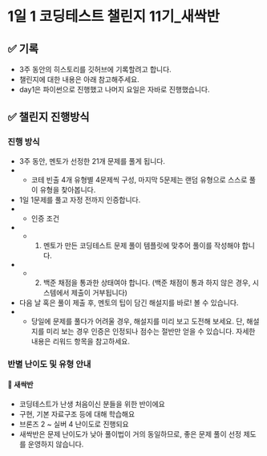 # 1일 1 코딩테스트 챌린지 11기_새싹반

## ✅ 기록
- 3주 동안의 히스토리를 깃허브에 기록할려고 합니다. 
- 챌린지에 대한 내용은 아래 참고해주세요.
- day1은 파이썬으로 진행했고 나머지 요일은 자바로 진행했습니다.

## ✅ 챌린지 진행방식
### 진행 방식
- 3주 동안, 멘토가 선정한 21개 문제를 풀게 됩니다. 
- - 코테 빈출 4개 유형별 4문제씩 구성, 마지막 5문제는 랜덤 유형으로 스스로 풀이 유형을 찾아봅니다.
- 1일 1문제를 풀고 자정 전까지 인증합니다. 
- - 인증 조건
- - 1. 멘토가 만든 코딩테스트 문제 풀이 템플릿에 맞추어 풀이를 작성해야 합니다. 
- - 2. 백준 채점을 통과한 상태여야 합니다. (백준 채점이 통과 하지 않은 경우, 시스템에서 제출이 거부됩니다)
- 다음 날 혹은 풀이 제출 후, 멘토의 팁이 담긴 해설지를 바로! 볼 수 있습니다.
- - 당일에 문제를 풀다가 어려울 경우, 해설지를 미리 보고 도전해 보세요. 단, 해설지를 미리 보는 경우 인증은 인정되나 점수는 절반만 얻을 수 있습니다. 자세한 내용은 리워드 항목을 참고하세요.
### 반별 난이도 및 유형 안내
#### 🌱 새싹반
- 코딩테스트가 난생 처음이신 분들을 위한 반이에요
- 구현, 기본 자료구조 등에 대해 학습해요
- 브론즈 2 ~ 실버 4 난이도로 진행되요
- 새싹반은 문제 난이도가 낮아 풀이법이 거의 동일하므로, 좋은 문제 풀이 선정 제도를 운영하지  않습니다.



